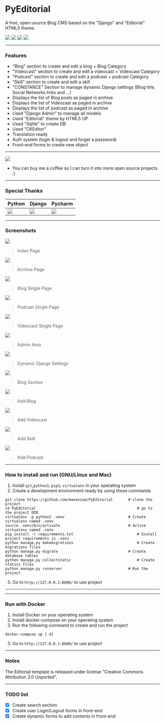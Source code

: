 # PyEditorial
A free, open-source Blog CMS based on the "Django" and "Editorial" HTML5 theme.

![](https://img.shields.io/github/stars/mavenium/PyEditorial) ![](https://img.shields.io/github/forks/mavenium/PyEditorial) ![](https://img.shields.io/github/issues/mavenium/PyEditorial) ![](https://img.shields.io/twitter/url?url=https%3A%2F%2Fgithub.com%2Fmavenium%2FPyEditorial)

------------
### Features

- "Blog" section to create and edit a blog + Blog Category
- "Videocast" section to create and edit a videocast + Videocast Category
- "Podcast" section to create and edit a podcast + podcast Category
- "Skill" section to create and edit a skill
- "CONSTANCE" Section to manage dynamic Django settings (Blog title, Social Networks links and ...)
- Displays the list of Blog posts as paged in archive
- Displays the list of Videocast as paged in archive
- Displays the list of podcast as paged in archive
- Used "Django Admin" to manage all models
- Used "Editorial" theme by HTML5 UP
- Used "Sqlite" to create DB
- Used "CKEditor"
- Translation ready
- Auth system (login & logout and forget a password)
- Front-end forms to create new object
------------
[![](https://s16.picofile.com/file/8419124942/buy_me_a_coffee.png)](https://www.blockchain.com/btc/payment_request?address=1ChqZPGhxpn6HB1WuQh55S3Mf8RydxMiFk&amount=0.00018711 "Buy me a coffee")
- You can buy me a coffee so I can turn it into more open source projects :)
------------
### Special Thanks

| Python | Django | Pycharm |
| ------------- | ------------- | ------------- |
| [![](https://s17.picofile.com/file/8418101118/python.png)](https://www.python.org "Python")  | [![](https://s17.picofile.com/file/8418100976/django.png)](https://www.djangoproject.com "Django")  | [![](https://s17.picofile.com/file/8418101034/pycharm.png)](https://www.jetbrains.com/pycharm/ "Pycharm")  |

------------
### Screenshots

![](https://raw.githubusercontent.com/mavenium/PyEditorial/master/Screenshots/Index.png)
> Index Page

![](https://raw.githubusercontent.com/mavenium/PyEditorial/master/Screenshots/Archive.png)
> Archive Page

![](https://raw.githubusercontent.com/mavenium/PyEditorial/master/Screenshots/Blog-Single.png)
> Blog Single Page

![](https://raw.githubusercontent.com/mavenium/PyEditorial/master/Screenshots/Podcast-Single.png)
> Podcast Single Page

![](https://raw.githubusercontent.com/mavenium/PyEditorial/master/Screenshots/Videocast-Single.png)
> Videocast Single Page

![](https://raw.githubusercontent.com/mavenium/PyEditorial/master/Screenshots/Admin.png)
> Admin Area

![](https://raw.githubusercontent.com/mavenium/PyEditorial/master/Screenshots/Constance.png)
> Dynamic Django Settings

![](https://raw.githubusercontent.com/mavenium/PyEditorial/master/Screenshots/Blog-Admin.png)
> Blog Section

![](https://raw.githubusercontent.com/mavenium/PyEditorial/master/Screenshots/Add-Blog.png)
> Add Blog

![](https://raw.githubusercontent.com/mavenium/PyEditorial/master/Screenshots/Add-Videocast.png)
> Add Videocast

![](https://github.com/mavenium/PyEditorial/blob/master/Screenshots/Add-Skill.png)
> Add Skill

![](https://raw.githubusercontent.com/mavenium/PyEditorial/master/Screenshots/Add-Podcast.png)
> Add Podcast

------------
### How to install and run (GNU/Linux and Mac)
                
1. Install `git`,`python3`, `pip3`, `virtualenv` in your operating system
2. Create a development environment ready by using these commands
```
git clone https://github.com/mavenium/PyEditorial		# clone the project
cd PyEditorial		                                        # go to the project DIR
virtualenv -p python3 .venv		                        # Create virtualenv named .venv
source .venv/bin/activate		                        # Active virtualenv named .venv
pip install -r requirements.txt		                        # Install project requirements in .venv
python manage.py makemigrations		                        # Create migrations files
python manage.py migrate		                        # Create database tables
python manage.py collectstatic		                        # Create statics files
python manage.py runserver		                        # Run the project
```
3. Go to  `http://127.0.0.1:8000/` to use project
------------
------------
### Run with Docker

1. Install Docker on your operating system
2. Install docker-compose on your operating system
3. Run the following command to create and run the project
```
docker-compose up [-d]
```
3. Go to  `http://127.0.0.1:8000/` to use project
------------

### Notes
The Editorial template is released under license "Creative Commons Attribution 3.0 Unported".

------------
### TODO list

- [x] Create search section
- [x] Create user Login/Logout forms in front-end
- [x] Create dynamic forms to add contents in front-end

